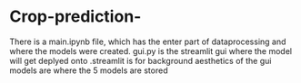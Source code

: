 # Crop-prediction-

There is a main.ipynb file, which has the enter part of dataprocessing and where the models were created.
gui.py is the streamlit gui where the model will get deplyed onto
.streamlit is for background aesthetics of the gui
models are where the 5 models are stored
